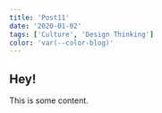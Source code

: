 ```yaml
---
title: 'Post11'
date: '2020-01-02'
tags: ['Culture', 'Design Thinking']
color: 'var(--color-blog)'
---
```


## Hey!

This is some content.